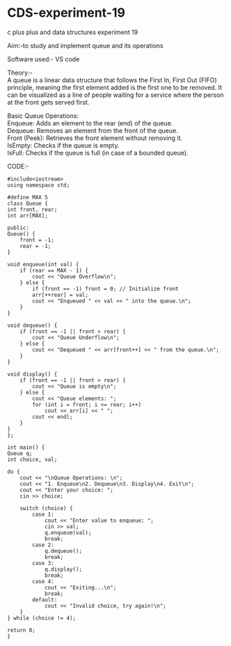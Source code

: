 # CDS-experiment-19
c plus plus and data structures experiment 19

Aim:-to study and implement queue and its operations <br>

Software used:- VS code <br>

Theory:-<br>
A queue is a linear data structure that follows the First In, First Out (FIFO) principle, meaning the first element added is the first one to be removed. It can be visualized as a line of people waiting for a service where the person at the front gets served first.<br>

Basic Queue Operations:<br>
Enqueue: Adds an element to the rear (end) of the queue.<br>
Dequeue: Removes an element from the front of the queue.<br>
Front (Peek): Retrieves the front element without removing it.<br>
IsEmpty: Checks if the queue is empty.<br>
IsFull: Checks if the queue is full (in case of a bounded queue).<br>

CODE:-<br>


    #include<iostream>
    using namespace std;

    #define MAX 5
    class Queue {
    int front, rear;
    int arr[MAX];

    public:
    Queue() {
        front = -1;
        rear = -1;
    }

    void enqueue(int val) {
        if (rear == MAX - 1) {
            cout << "Queue Overflow\n";
        } else {
            if (front == -1) front = 0; // Initialize front
            arr[++rear] = val;
            cout << "Enqueued " << val << " into the queue.\n";
        }
    }

    void dequeue() {
        if (front == -1 || front > rear) {
            cout << "Queue Underflow\n";
        } else {
            cout << "Dequeued " << arr[front++] << " from the queue.\n";
        }
    }

    void display() {
        if (front == -1 || front > rear) {
            cout << "Queue is empty\n";
        } else {
            cout << "Queue elements: ";
            for (int i = front; i <= rear; i++)
                cout << arr[i] << " ";
            cout << endl;
        }
    }
    };

    int main() {
    Queue q;
    int choice, val;

    do {
        cout << "\nQueue Operations: \n";
        cout << "1. Enqueue\n2. Dequeue\n3. Display\n4. Exit\n";
        cout << "Enter your choice: ";
        cin >> choice;

        switch (choice) {
            case 1:
                cout << "Enter value to enqueue: ";
                cin >> val;
                q.enqueue(val);
                break;
            case 2:
                q.dequeue();
                break;
            case 3:
                q.display();
                break;
            case 4:
                cout << "Exiting...\n";
                break;
            default:
                cout << "Invalid choice, try again!\n";
        }
    } while (choice != 4);

    return 0;
    }
